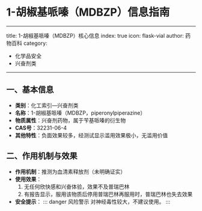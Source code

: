 # 1-胡椒基哌嗪（MDBZP）信息指南
---
title: 1-胡椒基哌嗪（MDBZP）核心信息
index: true
icon: flask-vial
author: 药物百科
category:
  - 化学品安全
  - 兴奋剂类
---

## 一、基本信息
- **类别**：化工索引—兴奋剂类
- **名称**：1-胡椒基哌嗪（MDBZP，piperonylpiperazine）
- **物质属性**：兴奋剂药物，属于苄基哌嗪的衍生物
- **CAS号**：32231-06-4
- **其他特性**：负面效果较多，经测试显示滥用效果极小，无滥用价值


## 二、作用机制与效果
- **作用机制**：推测为血清素释放剂（未明确证实）
- **使用效果**：
  1. 无任何欣快感和兴奋体验，效果不及普瑞巴林
  2. 有报告显示，服用该物质后停用普瑞巴林再服用时，普瑞巴林也失去效果
- **安全提示**：
  ::: danger 风险警示
  对神经毒性较大，不建议使用。
  :::